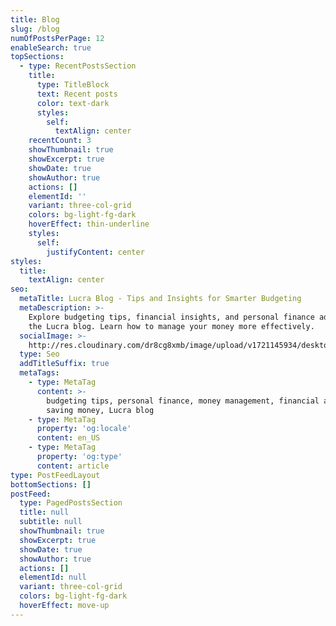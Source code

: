 ```yaml
---
title: Blog
slug: /blog
numOfPostsPerPage: 12
enableSearch: true
topSections:
  - type: RecentPostsSection
    title:
      type: TitleBlock
      text: Recent posts
      color: text-dark
      styles:
        self:
          textAlign: center
    recentCount: 3
    showThumbnail: true
    showExcerpt: true
    showDate: true
    showAuthor: true
    actions: []
    elementId: ''
    variant: three-col-grid
    colors: bg-light-fg-dark
    hoverEffect: thin-underline
    styles:
      self:
        justifyContent: center
styles:
  title:
    textAlign: center
seo:
  metaTitle: Lucra Blog - Tips and Insights for Smarter Budgeting
  metaDescription: >-
    Explore budgeting tips, financial insights, and personal finance advice on
    the Lucra blog. Learn how to manage your money more effectively.
  socialImage: >-
    http://res.cloudinary.com/dr8cg8xmb/image/upload/v1721145934/desktop-mobile-preview.png
  type: Seo
  addTitleSuffix: true
  metaTags:
    - type: MetaTag
      content: >-
        budgeting tips, personal finance, money management, financial advice,
        saving money, Lucra blog
    - type: MetaTag
      property: 'og:locale'
      content: en_US
    - type: MetaTag
      property: 'og:type'
      content: article
type: PostFeedLayout
bottomSections: []
postFeed:
  type: PagedPostsSection
  title: null
  subtitle: null
  showThumbnail: true
  showExcerpt: true
  showDate: true
  showAuthor: true
  actions: []
  elementId: null
  variant: three-col-grid
  colors: bg-light-fg-dark
  hoverEffect: move-up
---
```

